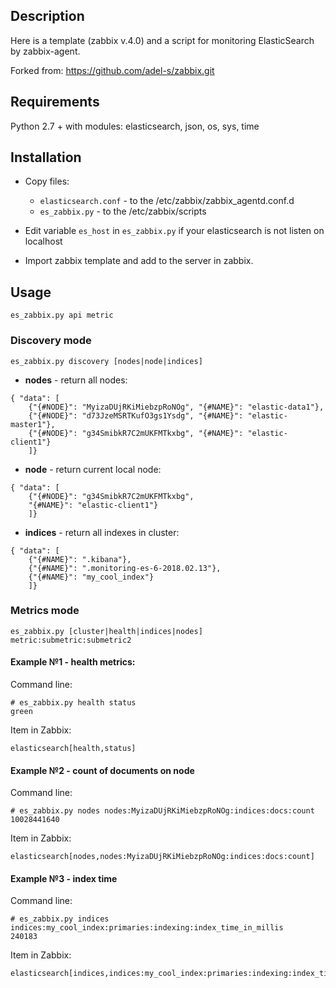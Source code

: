 ## Description
Here is a template (zabbix v.4.0) and a script for monitoring ElasticSearch by zabbix-agent.

Forked from: https://github.com/adel-s/zabbix.git

## Requirements
Python 2.7 + with modules: elasticsearch, json, os, sys, time

## Installation
- Copy files:

  - `elasticsearch.conf` - to the /etc/zabbix/zabbix_agentd.conf.d
  - `es_zabbix.py`       - to the /etc/zabbix/scripts

- Edit variable `es_host` in `es_zabbix.py` if your elasticsearch is not listen on localhost

- Import zabbix template and add to the server in zabbix.

## Usage

    es_zabbix.py api metric

### Discovery mode

    es_zabbix.py discovery [nodes|node|indices]

   * **nodes** - return all nodes:

    { "data": [
        {"{#NODE}": "MyizaDUjRKiMiebzpRoNOg", "{#NAME}": "elastic-data1"},
        {"{#NODE}": "d73JzeMSRTKufO3gs1Ysdg", "{#NAME}": "elastic-master1"},
        {"{#NODE}": "g34SmibkR7C2mUKFMTkxbg", "{#NAME}": "elastic-client1"}
        ]}
   
   * **node** - return current local node:

    { "data": [
        {"{#NODE}": "g34SmibkR7C2mUKFMTkxbg",
        "{#NAME}": "elastic-client1"}
        ]}
    
   * **indices** - return all indexes in cluster:
   
    { "data": [
        {"{#NAME}": ".kibana"},
        {"{#NAME}": ".monitoring-es-6-2018.02.13"},
        {"{#NAME}": "my_cool_index"}
        ]}
    
### Metrics mode
    es_zabbix.py [cluster|health|indices|nodes] metric:submetric:submetric2

#### Example №1 - health metrics:
Command line:

    # es_zabbix.py health status
    green
    
Item in Zabbix:

    elasticsearch[health,status]
    
#### Example №2 - count of documents on node 
Command line:

    # es_zabbix.py nodes nodes:MyizaDUjRKiMiebzpRoNOg:indices:docs:count
    10028441640

Item in Zabbix:

    elasticsearch[nodes,nodes:MyizaDUjRKiMiebzpRoNOg:indices:docs:count]

#### Example №3 - index time
Command line:

    # es_zabbix.py indices indices:my_cool_index:primaries:indexing:index_time_in_millis
    240183
    
Item in Zabbix:

    elasticsearch[indices,indices:my_cool_index:primaries:indexing:index_time_in_millis]

